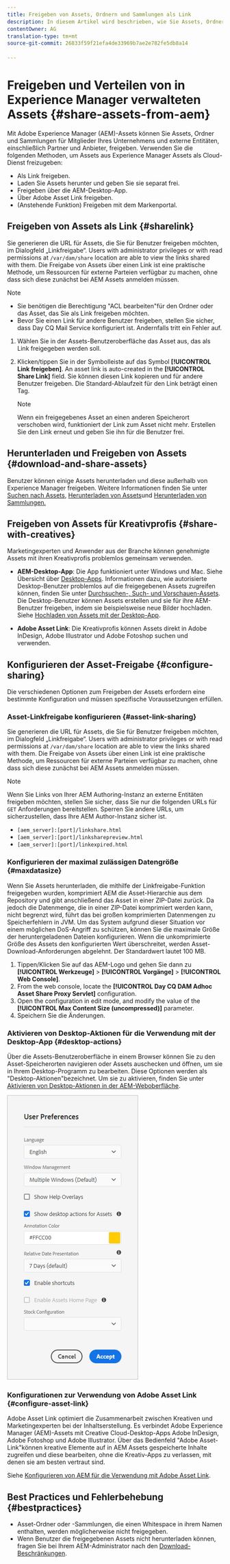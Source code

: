 ```yaml
---
title: Freigeben von Assets, Ordnern und Sammlungen als Link
description: In diesem Artikel wird beschrieben, wie Sie Assets, Ordner und Sammlungen in Experience Manager Assets als Hyperlink freigeben.
contentOwner: AG
translation-type: tm+mt
source-git-commit: 26833f59f21efa4de33969b7ae2e782fe5db8a14

---
```



# Freigeben und Verteilen von in Experience Manager verwalteten Assets {#share-assets-from-aem}

Mit Adobe Experience Manager (AEM)-Assets können Sie Assets, Ordner und Sammlungen für Mitglieder Ihres Unternehmens und externe Entitäten, einschließlich Partner und Anbieter, freigeben. Verwenden Sie die folgenden Methoden, um Assets aus Experience Manager Assets als Cloud-Dienst freizugeben:

* Als Link freigeben.
* Laden Sie Assets herunter und geben Sie sie separat frei.
* Freigeben über die AEM-Desktop-App.
* Über Adobe Asset Link freigeben.
* (Anstehende Funktion) Freigeben mit dem Markenportal.

## Freigeben von Assets als Link {#sharelink}

Sie generieren die URL für Assets, die Sie für Benutzer freigeben möchten, im Dialogfeld „Linkfreigabe“. Users with administrator privileges or with read permissions at `/var/dam/share` location are able to view the links shared with them. Die Freigabe von Assets über einen Link ist eine praktische Methode, um Ressourcen für externe Parteien verfügbar zu machen, ohne dass sich diese zunächst bei AEM Assets anmelden müssen.

>[!NOTE]
>
>* Sie benötigen die Berechtigung &quot;ACL bearbeiten&quot;für den Ordner oder das Asset, das Sie als Link freigeben möchten.
>* Bevor Sie einen Link für andere Benutzer freigeben, stellen Sie sicher, dass Day CQ Mail Service konfiguriert ist. Andernfalls tritt ein Fehler auf.


1. Wählen Sie in der Assets-Benutzeroberfläche das Asset aus, das als Link freigegeben werden soll.
1. Klicken/tippen Sie in der Symbolleiste auf das Symbol **[!UICONTROL Link freigeben]**. An asset link is auto-created in the **[!UICONTROL Share Link]** field. Sie können diesen Link kopieren und für andere Benutzer freigeben. Die Standard-Ablaufzeit für den Link beträgt einen Tag.

   >[!NOTE]
   >
   >Wenn ein freigegebenes Asset an einen anderen Speicherort verschoben wird, funktioniert der Link zum Asset nicht mehr. Erstellen Sie den Link erneut und geben Sie ihn für die Benutzer frei.

<!--
## Share assets as a link {#sharelink}

To generate the URL for assets you want to share with users, use the Link Sharing dialog. Users with administrator privileges or with read permissions at `/var/dam/share` location are able to view the links shared with them. Sharing assets through a link is a convenient way of making resources available to external parties without them having to first log in to AEM Assets.

>[!NOTE]
>
>* You need Edit ACL permission on the folder or the asset that you want to share as a link.
>* Before you share a link with users, ensure that Day CQ Mail Service is configured. Otherwise, an error occurs.

1. In the Assets user interface, select the asset to share as a link.
1. From the toolbar, click/tap the **[!UICONTROL Share Link]**.

   An asset link is auto-created in the **[!UICONTROL Share Link]** field. Copy this link and share it with the users. The default expiration time for the link is one day.

   Alternatively, proceed to perform steps 3-7 of this procedure to add email recipients, configure the expiration time for the link, and send it from the dialog.

   >[!NOTE]
   >
   >If a shared asset is moved to a different location, its link stops working. Re-create the link and re-share with the users.

1. From the web console, open the **[!UICONTROL Day CQ Link Externalizer]** configuration and modify the following properties in the **[!UICONTROL Domains]** field with the values mentioned against each:

    * local
    * author
    * publish

   For the local and author properties, provide the URL for the local and author instance respectively. Both local and author properties have the same value if you run a single AEM author instance. For publish, provide the URL for the publish instance.

1. In the email address box of the **[!UICONTROL Link Sharing]** dialog, type the email ID of the user you want to share the link with. You can also share the link with multiple users.

   If the user is a member of your organization, select the user's email ID from the suggested email IDs that appear in the list below the typing area. For an external user, type the complete email ID and then select it from the list.

   To enable emails to be sent out to users, configure the SMTP server details in [Day CQ Mail Service](/help/assets/configure-asset-sharing.md#configmailservice).

   >[!NOTE]
   >
   >If you enter an email ID of a user that is not a member of your organization, the words "External User" are prefixed with the email ID of the user.

1. In the **[!UICONTROL Subject]** box, enter a subject for the asset you want to share.
1. In the **[!UICONTROL Message]** box, enter an optional message.
1. In the **[!UICONTROL Expiration]** field, specify an expiration date and time for the link using the date picker. By default, the expiration date is set for a week from the date you share the link.
1. To let users download the original image along with the renditions, select **[!UICONTROL Allow download of original file]**.

   >[!NOTE]
   >
   >By default, users can only download the renditions of the asset that you share as a link.

1. Click **[!UICONTROL Share]**. A message confirms that the link is shared with the users through an email.
1. To view the shared asset, click/tap the link in the email that is sent to the user. The shared asset is displayed in the **[!UICONTROL Adobe Marketing Cloud]** page.

   To toggle to the list view, click/tap the layout icon in the toolbar.

1. To generate a preview of the asset, click/tap the shared asset. To close the preview and return to the **[!UICONTROL Marketing Cloud]** page, click/tap **[!UICONTROL Back]** in the toolbar. If you have shared a folder, click/tap **[!UICONTROL Parent Folder]** to return to the parent folder.

   >[!NOTE]
   >
   >AEM supports generating the preview of assets of these MIME types: JPG, PNG, GIF, BMP, INDD, PDF, and PPT. You can only download the assets of the other MIME types.

1. To download the shared asset, click/tap **[!UICONTROL Select]** from the toolbar, click/tap the asset, and then click/tap **[!UICONTROL Download]** from the toolbar.
1. To view the assets you shared as links, go to the Assets user interface and click/tap the GlobalNav icon. Choose **[!UICONTROL Navigation]** from the list to display the Navigation pane.
1. From the Navigation pane, choose **[!UICONTROL Shared Links]** to display a list of shared assets.
1. To un-share an asset, select it and tap/click **[!UICONTROL Unshare]** from the toolbar.

A message confirms that you unshared the asset. In addition, the entry for the asset is removed from the list.
-->

## Herunterladen und Freigeben von Assets {#download-and-share-assets}

Benutzer können einige Assets herunterladen und diese außerhalb von Experience Manager freigeben. Weitere Informationen finden Sie unter [Suchen nach Assets](/help/assets/search-assets.md), [Herunterladen von Assets](/help/assets/download-assets-from-aem.md)und [Herunterladen von Sammlungen.](manage-collections.md#download-a-collection)

## Freigeben von Assets für Kreativprofis {#share-with-creatives}

Marketingexperten und Anwender aus der Branche können genehmigte Assets mit ihren Kreativprofis problemlos gemeinsam verwenden.

* **AEM-Desktop-App**: Die App funktioniert unter Windows und Mac. Siehe Übersicht über [Desktop-Apps](https://docs.adobe.com/content/help/en/experience-manager-desktop-app/using/introduction.html). Informationen dazu, wie autorisierte Desktop-Benutzer problemlos auf die freigegebenen Assets zugreifen können, finden Sie unter [Durchsuchen-, Such- und Vorschauen-Assets](https://docs.adobe.com/content/help/en/experience-manager-desktop-app/using/using.html#browse-search-preview-assets). Die Desktop-Benutzer können Assets erstellen und sie für ihre AEM-Benutzer freigeben, indem sie beispielsweise neue Bilder hochladen. Siehe [Hochladen von Assets mit der Desktop-App](https://docs.adobe.com/content/help/en/experience-manager-desktop-app/using/using.html#upload-and-add-new-assets-to-aem).

* **Adobe Asset Link**: Die Kreativprofis können Assets direkt in Adobe InDesign, Adobe Illustrator und Adobe Fotoshop suchen und verwenden.

## Konfigurieren der Asset-Freigabe {#configure-sharing}

Die verschiedenen Optionen zum Freigeben der Assets erfordern eine bestimmte Konfiguration und müssen spezifische Voraussetzungen erfüllen.

### Asset-Linkfreigabe konfigurieren {#asset-link-sharing}

<!-- TBD: Web Console is not there so how to configure Day CQ email service? Or is it not required now? -->

Sie generieren die URL für Assets, die Sie für Benutzer freigeben möchten, im Dialogfeld „Linkfreigabe“. Users with administrator privileges or with read permissions at `/var/dam/share` location are able to view the links shared with them. Die Freigabe von Assets über einen Link ist eine praktische Methode, um Ressourcen für externe Parteien verfügbar zu machen, ohne dass sich diese zunächst bei AEM Assets anmelden müssen.

>[!NOTE]
>
>Wenn Sie Links von Ihrer AEM Authoring-Instanz an externe Entitäten freigeben möchten, stellen Sie sicher, dass Sie nur die folgenden URLs für `GET` Anforderungen bereitstellen. Sperren Sie andere URLs, um sicherzustellen, dass Ihre AEM Author-Instanz sicher ist.
>* `[aem_server]:[port]/linkshare.html`
>* `[aem_server]:[port]/linksharepreview.html`
>* `[aem_server]:[port]/linkexpired.html`


<!--
## Configure Day CQ mail service {#configmailservice}

Before you can share assets as links, configure the email service.

1. Click or tap the AEM logo, and then navigate to **[!UICONTROL Tools]** &gt; **[!UICONTROL Operations]** &gt; **[!UICONTROL Web Console]**.
1. From the list of services, locate **[!UICONTROL Day CQ Mail Service]**.
1. Click the **[!UICONTROL Edit]** icon beside the service, and configure the following parameters for **Day CQ Mail Service]** with the details mentioned against their names:

    * SMTP server host name: email server host name
    * SMTP server port: email server port
    * SMTP user: email server user name
    * SMTP password: email server password

1. Click/tap **[!UICONTROL Save]**.
-->

### Konfigurieren der maximal zulässigen Datengröße {#maxdatasize}

Wenn Sie Assets herunterladen, die mithilfe der Linkfreigabe-Funktion freigegeben wurden, komprimiert AEM die Asset-Hierarchie aus dem Repository und gibt anschließend das Asset in einer ZIP-Datei zurück. Da jedoch die Datenmenge, die in einer ZIP-Datei komprimiert werden kann, nicht begrenzt wird, führt das bei großen komprimierten Datenmengen zu Speicherfehlern in JVM. Um das System aufgrund dieser Situation vor einem möglichen DoS-Angriff zu schützen, können Sie die maximale Größe der heruntergeladenen Dateien konfigurieren. Wenn die unkomprimierte Größe des Assets den konfigurierten Wert überschreitet, werden Asset-Download-Anforderungen abgelehnt. Der Standardwert lautet 100 MB.

1. Tippen/Klicken Sie auf das AEM-Logo und gehen Sie dann zu **[!UICONTROL Werkzeuge]** > **[!UICONTROL Vorgänge]** > **[!UICONTROL Web Console]**.
1. From the web console, locate the **[!UICONTROL Day CQ DAM Adhoc Asset Share Proxy Servlet]** configuration.
1. Open the configuration in edit mode, and modify the value of the **[!UICONTROL Max Content Size (uncompressed)]** parameter.
1. Speichern Sie die Änderungen.

<!--
Add content or link about how to configure sharing via BP, DA, AAL, etc.
-->

### Aktivieren von Desktop-Aktionen für die Verwendung mit der Desktop-App {#desktop-actions}

Über die Assets-Benutzeroberfläche in einem Browser können Sie zu den Asset-Speicherorten navigieren oder Assets auschecken und öffnen, um sie in Ihrem Desktop-Programm zu bearbeiten. Diese Optionen werden als &quot;Desktop-Aktionen&quot;bezeichnet. Um sie zu aktivieren, finden Sie unter [Aktivieren von Desktop-Aktionen in der AEM-Weboberfläche](https://docs.adobe.com/help/en/experience-manager-desktop-app/using/using.html#desktopactions-v2).

![Desktop-Aktionen aktivieren, die beim Arbeiten mit der Desktop-App als Verknüpfung verwendet werden](assets/enable_desktop_actions.png)

### Konfigurationen zur Verwendung von Adobe Asset Link {#configure-asset-link}

Adobe Asset Link optimiert die Zusammenarbeit zwischen Kreativen und Marketingexperten bei der Inhaltserstellung. Es verbindet Adobe Experience Manager (AEM)-Assets mit Creative Cloud-Desktop-Apps Adobe InDesign, Adobe Fotoshop und Adobe Illustrator. Über das Bedienfeld &quot;Adobe Asset-Link&quot;können kreative Elemente auf in AEM Assets gespeicherte Inhalte zugreifen und diese bearbeiten, ohne die Kreativ-Apps zu verlassen, mit denen sie am besten vertraut sind.

Siehe [Konfigurieren von AEM für die Verwendung mit Adobe Asset Link](https://helpx.adobe.com/enterprise/using/configure-aem-assets-for-asset-link.html).

## Best Practices und Fehlerbehebung {#bestpractices}

* Asset-Ordner oder -Sammlungen, die einen Whitespace in ihrem Namen enthalten, werden möglicherweise nicht freigegeben.
* Wenn Benutzer die freigegebenen Assets nicht herunterladen können, fragen Sie bei Ihrem AEM-Administrator nach den [Download-Beschränkungen](#maxdatasize).

<!--
* If you cannot send email with links to shared assets or if the other users cannot receive your email, check with your AEM administrator if the [email service](/help/assets/configure-asset-sharing.md#configmailservice) is configured or not. 
* If you cannot share assets using link sharing functionality, ensure that you have the appropriate permissions. See [share assets](#sharelink).
-->

<!--
Add content or link about how to share using Brand Portal when it is available on Cloud Service.
-->
